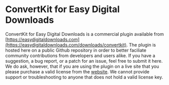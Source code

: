 ConvertKit for Easy Digital Downloads
=====================================

ConvertKit for Easy Digital Downloads is a commercial plugin available from [https://easydigitaldownloads.com](https://easydigitaldownloads.com/downloads/convertkit). The plugin is hosted here on a public Github repository in order to better faciliate community contributions from developers and users alike. If you have a suggestion, a bug report, or a patch for an issue, feel free to submit it here. We do ask, however, that if you are using the plugin on a live site that you please purchase a valid license from the [website](https://easydigitaldownloads.com/downloads/convertkit). We cannot provide support or troubleshooting to anyone that does not hold a valid license key.
